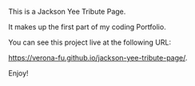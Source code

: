 This is a Jackson Yee Tribute Page.

It makes up the first part of my coding Portfolio.

You can see this project live at the following URL:

https://verona-fu.github.io/jackson-yee-tribute-page/.

Enjoy!
